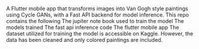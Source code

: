 A Flutter mobile app that transforms images into Van Gogh style paintings using Cycle GANs, with a Fast API backend for model inference.
This repo contains the following
The jupiter note book used to train the model
The models trained
The fast api inference code
The flutter mobile app
The dataset utilized for training the model is accessible on Kaggle. However, the data has been cleaned and only colored paintings are included.

